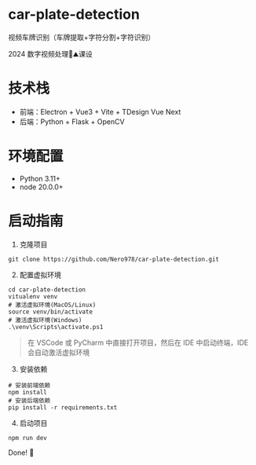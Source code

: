 # car-plate-detection

视频车牌识别（车牌提取+字符分割+字符识别）

 2024 数字视频处理💩⛰️课设

 # 技术栈
- 前端：Electron + Vue3 + Vite + TDesign Vue Next
- 后端：Python + Flask + OpenCV

# 环境配置
- Python 3.11+
- node 20.0.0+

# 启动指南
1. 克隆项目
```shell
git clone https://github.com/Nero978/car-plate-detection.git
```

2. 配置虚拟环境
```shell
cd car-plate-detection
vitualenv venv
# 激活虚拟环境(MacOS/Linux)
source venv/bin/activate
# 激活虚拟环境(Windows)
.\venv\Scripts\activate.ps1
```
> 在 VSCode 或 PyCharm 中直接打开项目，然后在 IDE 中启动终端，IDE 会自动激活虚拟环境

3. 安装依赖
```shell
# 安装前端依赖
npm install
# 安装后端依赖
pip install -r requirements.txt
```

4. 启动项目
```shell
npm run dev
```

Done! 🎉

